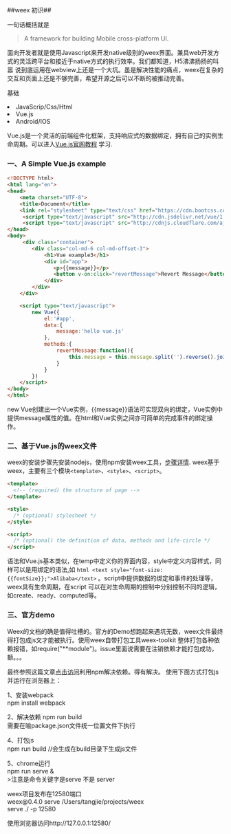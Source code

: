 ##weex 初识##

一句话概括就是
>A framework for building Mobile cross-platform UI.

面向开发者就是使用Javascript来开发native级别的weex界面。兼具web开发方式的灵活跨平台和接近于native方式的执行效率。我们都知道，H5沸沸扬扬的叫嚣
说到底运用在webview上还是一个大坑。虽是解决性能的痛点，weex在复杂的交互和页面上还是不够完善，希望开源之后可以不断的被推动完善。

基础
<ui>
<li>JavaScrip/Css/Html</li>
<li>Vue.js</li>
<li>Android/IOS</li>
</ui>

Vue.js是一个灵活的前端组件化框架，支持响应式的数据绑定，拥有自己的实例生命周期。可以进入[Vue.js官网教程](https://vuejs.org.cn/guide/"Title") 学习.


### 一、A Simple Vue.js example ###
```html
<!DOCTYPE html>
<html lang="en">
<head>
    <meta charset="UTF-8">
    <title>Document</title>
    <link rel="stylesheet" type="text/css" href="https://cdn.bootcss.com/bootstrap/3.3.5/css/bootstrap.min.css">
     <script type="text/javascript" src="http://cdn.jsdelivr.net/vue/1.0.7/vue.min.js" ></script>
     <script type="text/javascript" src="http://cdnjs.cloudflare.com/ajax/libs/vue/1.0.7/vue.min.js"></script>
</head>
<body>
	 <div class="container">
        <div class="col-md-6 col-md-offset-3">
            <h1>Vue example3</h1>
            <div id="app">
	           <p>{{message}}</p>
	           <button v-on:click="revertMessage">Revert Message</button>
            </div>
        </div>
    </div>

    <script type="text/javascript">
    	new Vue({
    		el:'#app',
    		data:{
    			message:'hello vue.js'
    		},
    		methods:{
    			revertMessage:function(){
    				this.message = this.message.split('').reverse().join('')
    			}
    		}
    	})
    </script>
</body>
</html>
```
new Vue创建出一个Vue实例，{{message}}语法可实现双向的绑定，Vue实例中提供message属性的值。在html和Vue实例之间亦可简单的完成事件的绑定操作。

### 二、基于Vue.js的weex文件 ###
weex的安装步骤先安装nodejs，使用npm安装weex工具，[步骤详情](https://github.com/alibaba/weex).
weex基于weex，主要有三个模块```<template>```、```<style>```、```<script>```。
```html
<template>
  <!-- (required) the structure of page -->
</template>

<style>
  /* (optional) stylesheet */
</style>

<script>
  /* (optional) the definition of data, methods and life-circle */
</script>
```

语法和Vue.js基本类似，在temp中定义你的界面内容，style中定义内容样式，同样可以是用绑定的语法,如
```html <text style="font-size: {{fontSize}};">Alibaba</text>``` 。script中提供数据的绑定和事件的处理等，weex具有生命周期，在script
可以在对生命周期的控制中分别控制不同的逻辑，如create、ready、computed等。

### 三、官方demo ###
Weex的文档的确是值得吐槽的。官方的Demo想跑起来遇坑无数，weex文件最终得打包成js文才能被执行。使用weex自带打包工具weex-toolkit
整体打包各种依赖报错，如require("**module")。issue里面说需要在注销依赖才能打包成功，额。。。

最终参照这篇文章<a href="http://blog.csdn.net/jizi7618937/article/details/51611629">点击访问</a>利用npm解决依赖。得有解决。
使用下面方式打包js并运行在浏览器上：
<p>
1、安装webpack<br>
npm install webpack
</p>
<p>
2、解决依赖
npm run build<br>
需要在喻package.json文件统一位置文件下执行
</p>
<p>
4、打包js<br>
npm run build //会生成在build目录下生成js文件<br>
</p>
<p>
5、chrome运行<br>
npm run serve & <br>
>注意是命令关键字是serve 不是 server
</p>
<p>
weex项目发布在12580端口<br>
weex@0.4.0 serve /Users/tangjie/projects/weex<br>
serve ./ -p 12580
<p>
使用浏览器访问http://127.0.0.1:12580/






